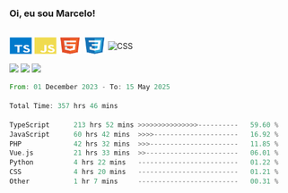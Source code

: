 ### Oi, eu sou Marcelo!

<div style="display: inline_block"><br>
    <img align="center" alt="Js" height="30" width="40" src="https://raw.githubusercontent.com/devicons/devicon/master/icons/typescript/typescript-plain.svg">
  <img align="center" alt="Js" height="30" width="40" src="https://raw.githubusercontent.com/devicons/devicon/master/icons/javascript/javascript-plain.svg">
  <img align="center" alt="HTML" height="30" width="40" src="https://raw.githubusercontent.com/devicons/devicon/master/icons/html5/html5-original.svg">
  <img align="center" alt="CSS" height="30" width="40" src="https://raw.githubusercontent.com/devicons/devicon/master/icons/css3/css3-original.svg">
  <img align="center" alt="CSS" height="30" width="40" src="https://cdn.jsdelivr.net/gh/devicons/devicon/icons/php/php-original.svg" />
</div>
 <br />
<div> 
  <a href="https://instagram.com/marcelopottier" target="_blank"><img src="https://img.shields.io/badge/-Instagram-%23E4405F?style=for-the-badge&logo=instagram&logoColor=white" target="_blank"></a>
  <a href = "mailto:marcelopottier@gmail.com"><img src="https://img.shields.io/badge/-Gmail-%23333?style=for-the-badge&logo=gmail&logoColor=white" target="_blank"></a>
  <a href="https://linkedin.com/in/marcelo-p-228855161" target="_blank"><img src="https://img.shields.io/badge/-LinkedIn-%230077B5?style=for-the-badge&logo=linkedin&logoColor=white" target="_blank"></a> 
 
</div>

<!--START_SECTION:waka-->

```rust
From: 01 December 2023 - To: 15 May 2025

Total Time: 357 hrs 46 mins

TypeScript      213 hrs 52 mins >>>>>>>>>>>>>>>----------   59.60 %
JavaScript      60 hrs 42 mins  >>>>---------------------   16.92 %
PHP             42 hrs 32 mins  >>>----------------------   11.85 %
Vue.js          21 hrs 33 mins  >>-----------------------   06.01 %
Python          4 hrs 22 mins   -------------------------   01.22 %
CSS             4 hrs 20 mins   -------------------------   01.21 %
Other           1 hr 7 mins     -------------------------   00.31 %
```

<!--END_SECTION:waka-->
